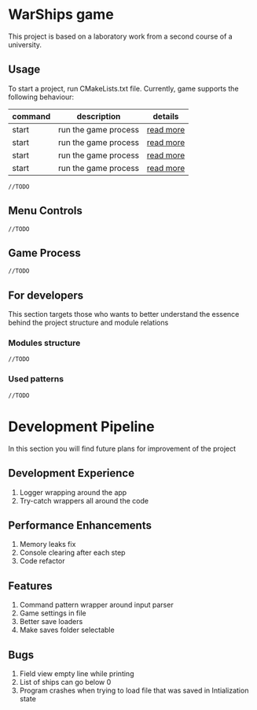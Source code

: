 # WarShips game
This project is based on a laboratory work from a second course of a university.

## Usage 
To start a project, run CMakeLists.txt file. Currently, game supports the following behaviour:

| command | description           | details                    |
|---------|-----------------------|----------------------------|
| start   | run the game process  | [read more](#game-process) |
| start   | run the game process  | [read more](#game-process) |
| start   | run the game process  | [read more](#game-process) |
| start   | run the game process  | [read more](#game-process) |

```
//TODO
```


## Menu Controls
```
//TODO
```

## Game Process
```
//TODO
```

## For developers
This section targets those who wants to better understand the essence behind the project structure and module relations


### Modules structure
```
//TODO
```

### Used patterns
```
//TODO
```

# Development Pipeline
In this section you will find future plans for improvement of the project

## Development Experience
1) Logger wrapping around the app
2) Try-catch wrappers all around the code

## Performance Enhancements
1) Memory leaks fix
2) Console clearing after each step
3) Code refactor

## Features 
1) Command pattern wrapper around input parser
2) Game settings in file
3) Better save loaders
4) Make saves folder selectable

## Bugs
1) Field view empty line while printing
2) List of ships can go below 0
3) Program crashes when trying to load file that was saved in Intialization state